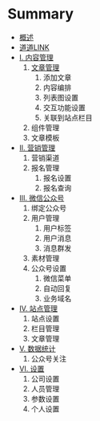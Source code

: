 # Summary

* [概述](README.md)
* [道道LINK](dao-dao-link.md)
* [I. 内容管理](01neirongguanli/README.md)
  1. [文章管理](/01neirongguanli/01_wen_zhang_guan_li.md)
     1. 添加文章
     2. 内容编排
     3. 列表图设置
     4. 交互功能设置
     5. 关联到站点栏目
  2. 组件管理
  3. 文章模板
* [II. 营销管理](02yingxiaoguanli/README.md)
  1. 营销渠道
  2. 报名管理
     1. 报名设置
     2. 报名查询
* [III. 微信公众号](03weixingongzhonghao/README.md)
  1. 绑定公众号
  2. 用户管理
     1. 用户标签
     2. 用户消息
     3. 消息群发
  3. 素材管理
  4. 公众号设置
     1. 微信菜单
     2. 自动回复
     3. 业务域名
* [IV. 站点管理](04zhandianguanli/README.md)
  1. 站点设置
  2. 栏目管理
  3. 文章管理
* [V. 数据统计](05shujutongji/README.md)
  1. 公众号关注
* [VI. 设置](06shezhi/README.md)
  1. 公司设置
  2. 人员管理
  3. 参数设置
  4. 个人设置



